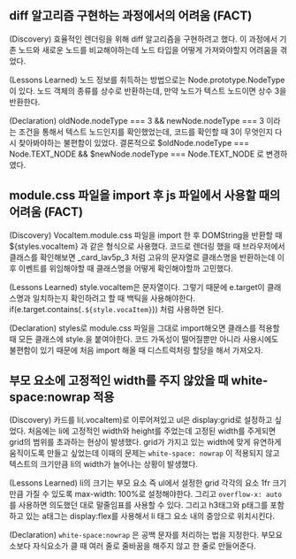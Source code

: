## diff 알고리즘 구현하는 과정에서의 어려움 (FACT)

(Discovery) 효율적인 렌더링을 위해 diff 알고리즘을 구현하려고 했다. 이 과정에서 기존 노드와 새로운 노드를 비교해야하는데 노드 타입을 어떻게 가져와야할지 어려움을 겪었다.

(Lessons Learned) 노드 정보를 취득하는 방법으로는 Node.prototype.NodeType이 있다. 노드 객체의 종류를 상수로 반환하는데, 만약 노드가 텍스트 노드이면 상수 3을 반환한다.

(Declaration) oldNode.nodeType === 3 && newNode.nodeType === 3 이라는 조건을 통해서 텍스트 노드인지를 확인했었는데, 코드를 확인할 때 3이 무엇인지 다시 찾아봐야하는 불편함이 있었다.
결론적으로 $oldNode.nodeType === Node.TEXT_NODE && $newNode.nodeType === Node.TEXT_NODE 로 변경하였다.

## module.css 파일을 import 후 js 파일에서 사용할 때의 어려움 (FACT)

(Discovery) VocaItem.module.css 파일을 import 한 후 DOMString을 반환할 때 ${styles.vocaItem} 과 같은 형식으로 사용했다. 코드로 렌더링 했을 때 브라우저에서 클래스를 확인해보면 \_card_lav5p_3 처럼 고유의 문자열로 클래스명을 반환하는데 이후 이벤트를 위임해야할 때 클래스명을 어떻게 확인해야할까 고민했다.

(Lessons Learned) style.vocaItem은 문자열이다. 그렇기 때문에 e.target이 클래스명과 일치하는지 확인하려고 할 때 백틱을 사용해야한다. if(e.target.contains(`.${style.vocaItem}`)) 처럼 사용하면 된다.

(Declaration) styles로 module.css 파일을 그대로 import해오면 클래스를 적용할 때 모든 클래스에 style.을 붙여야한다. 코드 가독성이 떨어질뿐만 아니라 사용시에도 불편함이 있기 때문에 처음 import 해올 때 디스트럭처링 할당을 해서 가져오자.

## 부모 요소에 고정적인 width를 주지 않았을 때 white-space:nowrap 적용

(Discovery) 카드를 li(.vocaItem)로 이루어져있고 ul은 display:grid로 설정하고 싶었다. 처음에는 li에 고정적인 width와 height를 주었는데 고정된 width를 주게되면 grid의 범위를 초과하는 현상이 발생했다. grid가 가지고 있는 width에 맞게 유연하게 움직이도록 만들고 싶었는데 이때의 문제는 `white-space: nowrap` 이 적용되지 않고 텍스트의 크기만큼 li의 width가 늘어나는 상황이 발생했다.

(Lessons Learned) li의 크기는 부모 요소 즉 ul에서 설정한 grid 각각의 요소 1fr 크기만큼 가질 수 있도록 max-width: 100%로 설정해야한다. 그리고 `overflow-x: auto`를 사용하면 의도했던 대로 말줄임표를 사용할 수 있다. 그리고 h3태그와 p태그를 포함하고 있는 a태그는 display:flex를 사용해서 li 태그 요소 내의 중앙으로 위치시킨다.

(Declaration) `white-space:nowrap` 은 공백 문자를 처리하는 법을 지정한다. 부모요소보다 자식요소가 클 때 여러 줄로 줄바꿈을 해주지 않고 한 줄로 만들어준다.

